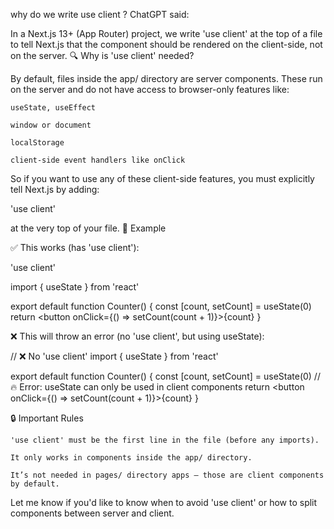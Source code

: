 why do we write use client ?
ChatGPT said:

In a Next.js 13+ (App Router) project, we write 'use client' at the top of a file to tell Next.js that the component should be rendered on the client-side, not on the server.
🔍 Why is 'use client' needed?

By default, files inside the app/ directory are server components. These run on the server and do not have access to browser-only features like:

    useState, useEffect

    window or document

    localStorage

    client-side event handlers like onClick

So if you want to use any of these client-side features, you must explicitly tell Next.js by adding:

'use client'

at the very top of your file.
🧠 Example

✅ This works (has 'use client'):

'use client'

import { useState } from 'react'

export default function Counter() {
  const [count, setCount] = useState(0)
  return <button onClick={() => setCount(count + 1)}>{count}</button>
}

❌ This will throw an error (no 'use client', but using useState):

// ❌ No 'use client'
import { useState } from 'react'

export default function Counter() {
  const [count, setCount] = useState(0) // 🔥 Error: useState can only be used in client components
  return <button onClick={() => setCount(count + 1)}>{count}</button>
}

🔒 Important Rules

    'use client' must be the first line in the file (before any imports).

    It only works in components inside the app/ directory.

    It’s not needed in pages/ directory apps — those are client components by default.

Let me know if you'd like to know when to avoid 'use client' or how to split components between server and client.
